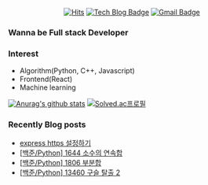 

<div align=center>
  
[![Hits](https://hits.seeyoufarm.com/api/count/incr/badge.svg?url=https%3A%2F%2Fgithub.com%2FKyun2da)](https://hits.seeyoufarm.com)
[![Tech Blog Badge](http://img.shields.io/badge/-Kyun2da%20blog-black?style=flat-square&logo=blogger&link=https://kyun2da.github.io/)](https://kyun2da.github.io/) 
[![Gmail Badge](https://img.shields.io/badge/-Gmail-d14836?style=flat-square&logo=Gmail&logoColor=white&link=mailto:kyun2da@gmail.com)](mailto:kyun2dot@gmail.com)

</div>

### Wanna be Full stack Developer

### Interest
- Algorithm(Python, C++, Javascript)
- Frontend(React)
- Machine learning

<div>
  
[![Anurag's github stats](https://github-readme-stats.vercel.app/api?username=Kyun2da&theme=radical&show_icons=true)](https://github.com/anuraghazra/github-readme-stats)
[![Solved.ac프로필](http://mazassumnida.wtf/api/v2/generate_badge?boj=kyun2da)](https://solved.ac/kyun2da)
</div>

### Recently Blog posts
<!-- BLOG-POST-LIST:START -->
- [express https 설정하기](https://Kyun2da.github.io/2020/10/01/httpsSetting/)
- [[백준/Python] 1644 소수의 연속합](https://Kyun2da.github.io/2020/09/27/primeSequenceNum/)
- [[백준/Python] 1806 부분합](https://Kyun2da.github.io/2020/09/27/partialSum/)
- [[백준/Python] 13460 구슬 탈출 2](https://Kyun2da.github.io/2020/09/26/marbleEscape/)
<!-- BLOG-POST-LIST:END -->
